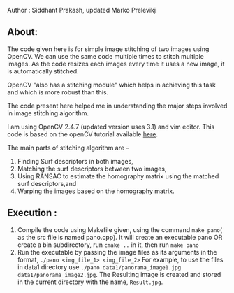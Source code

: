 Author : Siddhant Prakash, updated Marko Prelevikj

About:
------
The code given here is for simple image stitching of two images using OpenCV. We can use the same code multiple times to stitch multiple images. As the code resizes each images every time it uses a new image, it is automatically stitched.

OpenCV "also has a stitching module" which helps in achieving this task and which is more robust than this. 

The code present here helped me in understanding the major steps involved in image stitching algorithm. 

I am using OpenCV 2.4.7 (updated version uses 3.1) and vim editor.  This code is based on the openCV tutorial available [here](http://ramsrigoutham.com/2012/11/22/panorama-image-stitching-in-opencv/).

The main parts of stitching algorithm are –  
1. Finding Surf descriptors in both images, 
2. Matching the surf descriptors between two images, 
3. Using  RANSAC to estimate the homography matrix using the matched surf descriptors,and
4. Warping the images based on the homography matrix.


Execution :
-----------

1. Compile the code using Makefile given, using the command ```make pano```( as the src file is named pano.cpp). It will create an executable pano OR create a bin subdirectory, run ```cmake ..``` in it, then run ```make pano```
2. Run the executable by passing the image files as its arguments in the format, ```./pano <img_file_1> <img_file_2>``` 
   For example, to use the files in data1 directory use ```./pano data1/panorama_image1.jpg data1/panorama_image2.jpg```.
   The Resulting image is created and stored in the current directory with the name, ```Result.jpg```.

